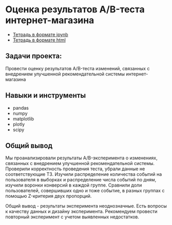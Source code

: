 # Оценка результатов A/B-теста интернет-магазина

* [Тетрадь в формате ipynb](https://github.com/MrDuma/Portfolio/blob/f481270b84d32a30d8bcc7f59c3471d91fc65e39/Python/AB%20test%20in%20an%20online%20store/AB%20test%20in%20an%20online%20store.ipynb)
* [Тетрадь в формате html](https://github.com/MrDuma/Portfolio/blob/f481270b84d32a30d8bcc7f59c3471d91fc65e39/Python/AB%20test%20in%20an%20online%20store/AB%20test%20in%20an%20online%20store.html)

## Задачи проекта:
Провести оценку результатов A/B-теста изменений, связанных с внедрением улучшенной рекомендательной системы интернет-магазина

## Навыки и инструменты
- pandas
- numpy
- matplotlib
- plotly
- scipy

## Общий вывод
Мы проанализировали результаты A/B-эксперимента о изменениях, связанных с внедрением улучшенной рекомендательной системы. Проверили корректность проведения теста, убрали данные не соответствующие ТЗ. Изучили распределение количества событий на пользователя в выборках и распределение числа событий по дням, изучили воронки конверсий в каждой группе. Сравнили доли пользователей, совершивших одно и тоже событие, в разных группах с помощью Z-критерия двух пропорций.

Общий вывод - результаты эксперимента неоднозначные. Есть вопросы к качеству данных и дизайну эксперимента. Рекомендуем провести повторный эксперимент с учетом выявленных недостатков.

